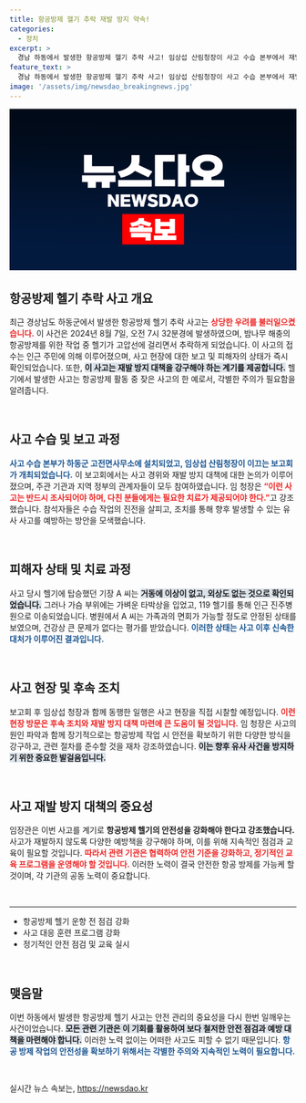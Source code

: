 ```yaml
---
title: 항공방제 헬기 추락 재발 방지 약속!
categories:
  - 정치
excerpt: >
  경남 하동에서 발생한 항공방제 헬기 추락 사고! 임상섭 산림청장이 사고 수습 본부에서 재발 방지 대책을 촉구하며, 부상자의 상태도 확인. 헬기 사고의 전말과 정부의 대응이 궁금하다면 클릭하세요!
feature_text: >
  경남 하동에서 발생한 항공방제 헬기 추락 사고! 임상섭 산림청장이 사고 수습 본부에서 재발 방지 대책을 촉구하며, 부상자의 상태도 확인. 헬기 사고의 전말과 정부의 대응이 궁금하다면 클릭하세요!
image: '/assets/img/newsdao_breakingnews.jpg'
---
```


<p><img src="/assets/img/newsdao_breakingnews.jpg" alt="ranknews 속보" /></p>

<h2 data-ke-size="size26">항공방제 헬기 추락 사고 개요</h2>

<p data-ke-size="size16">최근 경상남도 하동군에서 발생한 항공방제 헬기 추락 사고는 <b><span style="color: #ee2323;">상당한 우려를 불러일으켰습니다.</span></b> 이 사건은 2024년 8월 7일, 오전 7시 32분경에 발생하였으며, 밤나무 해충의 항공방제를 위한 작업 중 헬기가 고압선에 걸리면서 추락하게 되었습니다. 이 사고의 접수는 인근 주민에 의해 이루어졌으며, 사고 현장에 대한 보고 및 피해자의 상태가 즉시 확인되었습니다. 또한, <b><span style="background-color: #21538527;">이 사고는 재발 방지 대책을 강구해야 하는 계기를 제공합니다.</span></b> 헬기에서 발생한 사고는 항공방제 활동 중 잦은 사고의 한 예로서, 각별한 주의가 필요함을 알려줍니다.</p>

<p data-ke-size="size16">&nbsp;</p>

<h2 data-ke-size="size26">사고 수습 및 보고 과정</h2>

<p data-ke-size="size16"><b><span style="color: #1a5490;">사고 수습 본부가 하동군 고전면사무소에 설치되었고, 임상섭 산림청장이 이끄는 보고회가 개최되었습니다.</span></b> 이 보고회에서는 사고 경위와 재발 방지 대책에 대한 논의가 이루어졌으며, 주관 기관과 지역 정부의 관계자들이 모두 참여하였습니다. 임 청장은 <b><span style="color: #ee2323;">“이런 사고는 반드시 조사되어야 하며, 다친 분들에게는 필요한 치료가 제공되어야 한다.”</span></b>고 강조했습니다. 참석자들은 수습 작업의 진전을 살피고, 조치를 통해 향후 발생할 수 있는 유사 사고를 예방하는 방안을 모색했습니다.</p>

<p data-ke-size="size16">&nbsp;</p>

<h2 data-ke-size="size26">피해자 상태 및 치료 과정</h2>

<p data-ke-size="size16">사고 당시 헬기에 탑승했던 기장 A 씨는 <b><span style="background-color: #21538527;">거동에 이상이 없고, 외상도 없는 것으로 확인되었습니다.</span></b> 그러나 가슴 부위에는 가벼운 타박상을 입었고, 119 헬기를 통해 인근 진주병원으로 이송되었습니다. 병원에서 A 씨는 가족과의 면회가 가능할 정도로 안정된 상태를 보였으며, 건강상 큰 문제가 없다는 평가를 받았습니다. <b><span style="color: #1a5490;">이러한 상태는 사고 이후 신속한 대처가 이루어진 결과입니다.</span></b></p>

<p data-ke-size="size16">&nbsp;</p>

<h2 data-ke-size="size26">사고 현장 및 후속 조치</h2>

<p data-ke-size="size16">보고회 후 임상섭 청장과 함께 동행한 일행은 사고 현장을 직접 시찰할 예정입니다. <b><span style="color: #ee2323;">이런 현장 방문은 후속 조치와 재발 방지 대책 마련에 큰 도움이 될 것입니다.</span></b> 임 청장은 사고의 원인 파악과 함께 장기적으로는 항공방제 작업 시 안전을 확보하기 위한 다양한 방식을 강구하고, 관련 절차를 준수할 것을 재차 강조하였습니다. <b><span style="background-color: #21538527;">이는 향후 유사 사건을 방지하기 위한 중요한 발걸음입니다.</span></b></p>

<p data-ke-size="size16">&nbsp;</p>

<h2 data-ke-size="size26">사고 재발 방지 대책의 중요성</h2>

<p data-ke-size="size16">임장관은 이번 사고를 계기로 <b><span style="1a5490;">항공방제 헬기의 안전성을 강화해야 한다고 강조했습니다.</span></b> 사고가 재발하지 않도록 다양한 예방책을 강구해야 하며, 이를 위해 지속적인 점검과 교육이 필요할 것입니다. <b><span style="color: #ee2323;">따라서 관련 기관은 협력하여 안전 기준을 강화하고, 정기적인 교육 프로그램을 운영해야 할 것입니다.</span></b> 이러한 노력이 결국 안전한 항공 방제를 가능케 할 것이며, 각 기관의 공동 노력이 중요합니다.</p>

<p data-ke-size="size16">&nbsp;</p>

<hr />

<ul>
<li>항공방제 헬기 운항 전 점검 강화</li>
<li>사고 대응 훈련 프로그램 강화</li>
<li>정기적인 안전 점검 및 교육 실시</li>
</ul>

<p data-ke-size="size16">&nbsp;</p>

<h2 data-ke-size="size26">맺음말</h2>

<p data-ke-size="size16">이번 하동에서 발생한 항공방제 헬기 사고는 안전 관리의 중요성을 다시 한번 일깨우는 사건이었습니다. <b><span style="background-color: #21538527;">모든 관련 기관은 이 기회를 활용하여 보다 철저한 안전 점검과 예방 대책을 마련해야 합니다.</span></b> 이러한 노력 없이는 어떠한 사고도 피할 수 없기 때문입니다. <b><span style="color: #1a5490;">항공 방제 작업의 안전성을 확보하기 위해서는 각별한 주의와 지속적인 노력이 필요합니다.</span></b></p>

<p data-ke-size="size16">&nbsp;</p>
실시간 뉴스 속보는, <a href="https://newsdao.kr" rel="dofollow">https://newsdao.kr</a>


